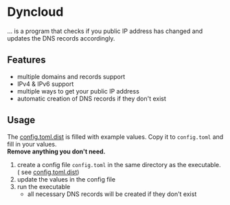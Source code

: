 # Dyncloud

... is a program that checks if you public IP address has changed and updates the DNS records accordingly.

## Features

- multiple domains and records support
- IPv4 & IPv6 support
- multiple ways to get your public IP address
- automatic creation of DNS records if they don't exist

## Usage

The [config.toml.dist](config.dist.toml) is filled with example values. Copy it to `config.toml` and fill in your
values.  
**Remove anything you don't need.**

1. create a config file `config.toml` in the same directory as the executable. (
   see [config.toml.dist](config.dist.toml))
2. update the values in the config file
3. run the executable
    - all necessary DNS records will be created if they don't exist
